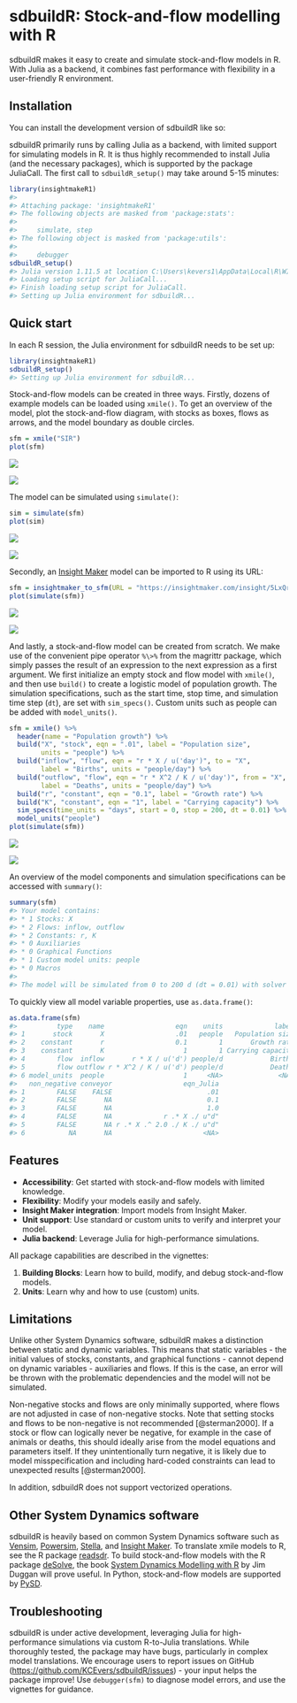 
<!-- README.md is generated from README.Rmd. Please edit that file -->

# sdbuildR: Stock-and-flow modelling with R

<!-- badges: start -->
<!-- badges: end -->

sdbuildR makes it easy to create and simulate stock-and-flow models in
R. With Julia as a backend, it combines fast performance with
flexibility in a user-friendly R environment.

## Installation

You can install the development version of sdbuildR like so:

sdbuildR primarily runs by calling Julia as a backend, with limited
support for simulating models in R. It is thus highly recommended to
install Julia (and the necessary packages), which is supported by the
package JuliaCall. The first call to `sdbuildR_setup()` may take around
5-15 minutes:

``` r
library(insightmakeR1)
#> 
#> Attaching package: 'insightmakeR1'
#> The following objects are masked from 'package:stats':
#> 
#>     simulate, step
#> The following object is masked from 'package:utils':
#> 
#>     debugger
sdbuildR_setup()
#> Julia version 1.11.5 at location C:\Users\kevers1\AppData\Local\R\WIN-LI~1\4.4\INSIGH~1\julia\111~1.5\JULIA-~1.5\bin will be used.
#> Loading setup script for JuliaCall...
#> Finish loading setup script for JuliaCall.
#> Setting up Julia environment for sdbuildR...
```

## Quick start

In each R session, the Julia environment for sdbuildR needs to be set
up:

``` r
library(insightmakeR1)
sdbuildR_setup()
#> Setting up Julia environment for sdbuildR...
```

Stock-and-flow models can be created in three ways. Firstly, dozens of
example models can be loaded using `xmile()`. To get an overview of the
model, plot the stock-and-flow diagram, with stocks as boxes, flows as
arrows, and the model boundary as double circles.

``` r
sfm = xmile("SIR")
plot(sfm)
```

![](man/figures/README-SIR_diagram-1.png)<!-- -->

![](man/figures/README-SIR_diagram-1.png)

The model can be simulated using `simulate()`:

``` r
sim = simulate(sfm)
plot(sim)
```

![](man/figures/README-SIR_plot-1.png)<!-- -->

![](man/figures/README-SIR_plot-1.png)

Secondly, an [Insight Maker](https://insightmaker.com/) model can be
imported to R using its URL:

``` r
sfm = insightmaker_to_sfm(URL = "https://insightmaker.com/insight/5LxQr0waZGgBcPJcNTC029/Crielaard-2022")
plot(simulate(sfm))
```

![](man/figures/README-Crielaard2022_plot-1.png)<!-- -->

![](man/figures/README-Crielaard2022_plot-1.png)

And lastly, a stock-and-flow model can be created from scratch. We make
use of the convenient pipe operator `%\>%` from the magrittr package,
which simply passes the result of an expression to the next expression
as a first argument. We first initialize an empty stock and flow model
with `xmile()`, and then use `build()` to create a logistic model of
population growth. The simulation specifications, such as the start
time, stop time, and simulation time step (`dt`), are set with
`sim_specs()`. Custom units such as people can be added with
`model_units()`.

``` r
sfm = xmile() %>%
  header(name = "Population growth") %>%
  build("X", "stock", eqn = ".01", label = "Population size", 
        units = "people") %>%
  build("inflow", "flow", eqn = "r * X / u('day')", to = "X", 
        label = "Births", units = "people/day") %>%
  build("outflow", "flow", eqn = "r * X^2 / K / u('day')", from = "X", 
        label = "Deaths", units = "people/day") %>%
  build("r", "constant", eqn = "0.1", label = "Growth rate") %>%
  build("K", "constant", eqn = "1", label = "Carrying capacity") %>%
  sim_specs(time_units = "days", start = 0, stop = 200, dt = 0.01) %>%
  model_units("people")
plot(simulate(sfm))
```

![](man/figures/README-logistic_plot-1.png)<!-- -->

![](man/figures/README-logistic_plot-1.png)

An overview of the model components and simulation specifications can be
accessed with `summary()`:

``` r
summary(sfm)
#> Your model contains:
#> * 1 Stocks: X
#> * 2 Flows: inflow, outflow
#> * 2 Constants: r, K
#> * 0 Auxiliaries
#> * 0 Graphical Functions
#> * 1 Custom model units: people
#> * 0 Macros
#> 
#> The model will be simulated from 0 to 200 d (dt = 0.01) with solver euler in Julia.
```

To quickly view all model variable properties, use `as.data.frame()`:

``` r
as.data.frame(sfm)
#>          type    name                  eqn    units             label   to from
#> 1       stock       X                  .01   people   Population size <NA> <NA>
#> 2    constant       r                  0.1        1       Growth rate <NA> <NA>
#> 3    constant       K                    1        1 Carrying capacity <NA> <NA>
#> 4        flow  inflow       r * X / u('d') people/d            Births    X <NA>
#> 5        flow outflow r * X^2 / K / u('d') people/d            Deaths <NA>    X
#> 6 model_units  people                    1     <NA>              <NA> <NA> <NA>
#>   non_negative conveyor                  eqn_Julia
#> 1        FALSE    FALSE                        .01
#> 2        FALSE       NA                        0.1
#> 3        FALSE       NA                        1.0
#> 4        FALSE       NA             r .* X ./ u"d"
#> 5        FALSE       NA r .* X .^ 2.0 ./ K ./ u"d"
#> 6           NA       NA                       <NA>
```

## Features

- **Accessibility**: Get started with stock-and-flow models with limited
  knowledge.
- **Flexibility**: Modify your models easily and safely.
- **Insight Maker integration**: Import models from Insight Maker.
- **Unit support**: Use standard or custom units to verify and interpret
  your model.
- **Julia backend**: Leverage Julia for high-performance simulations.

All package capabilities are described in the vignettes:

1.  **Building Blocks**: Learn how to build, modify, and debug
    stock-and-flow models.
2.  **Units**: Learn why and how to use (custom) units.
    <!-- 3. **Delays**: Not all dynamics are instantaneous. Learn about delays (fixed, smooth, material and information) and how to implement them with sdbuildR. -->
    <!-- 4. **Sensitivity**:  -->

## Limitations

Unlike other System Dynamics software, sdbuildR makes a distinction
between static and dynamic variables. This means that static variables -
the initial values of stocks, constants, and graphical functions -
cannot depend on dynamic variables - auxiliaries and flows. If this is
the case, an error will be thrown with the problematic dependencies and
the model will not be simulated.

Non-negative stocks and flows are only minimally supported, where flows
are not adjusted in case of non-negative stocks. Note that setting
stocks and flows to be non-negative is not recommended \[@sterman2000\].
If a stock or flow can logically never be negative, for example in the
case of animals or deaths, this should ideally arise from the model
equations and parameters itself. If they unintentionally turn negative,
it is likely due to model misspecification and including hard-coded
constraints can lead to unexpected results \[@sterman2000\].

In addition, sdbuildR does not support vectorized operations.

## Other System Dynamics software

sdbuildR is heavily based on common System Dynamics software such as
[Vensim](https://vensim.com/), [Powersim](https://powersim.com/),
[Stella](https://www.iseesystems.com/), and [Insight
Maker](https://insightmaker.com/). To translate xmile models to R, see
the R package [readsdr](https://github.com/jandraor/readsdr). To build
stock-and-flow models with the R package
[deSolve](https://cran.r-project.org/web/packages/deSolve/index.html),
the book [System Dynamics Modelling with
R](https://link.springer.com/book/10.1007/978-3-319-34043-2) by Jim
Duggan will prove useful. In Python, stock-and-flow models are supported
by [PySD](https://pysd.readthedocs.io/en/master/).

## Troubleshooting

sdbuildR is under active development, leveraging Julia for
high-performance simulations via custom R-to-Julia translations. While
thoroughly tested, the package may have bugs, particularly in complex
model translations. We encourage users to report issues on GitHub
(<https://github.com/KCEvers/sdbuildR/issues>) - your input helps the
package improve! Use `debugger(sfm)` to diagnose model errors, and use
the vignettes for guidance.
